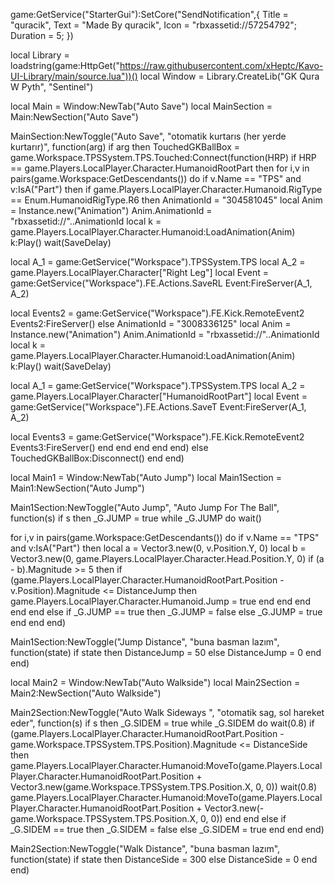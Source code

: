 game:GetService("StarterGui"):SetCore("SendNotification",{
    Title = "quracik",
    Text = "Made By quracik",
    Icon = "rbxassetid://57254792";
Duration = 5;
})

local Library = loadstring(game:HttpGet("https://raw.githubusercontent.com/xHeptc/Kavo-UI-Library/main/source.lua"))()
local Window = Library.CreateLib("GK Qura W Pyth", "Sentinel")

local Main = Window:NewTab("Auto Save")
    local MainSection = Main:NewSection("Auto Save")

MainSection:NewToggle("Auto Save", "otomatik kurtarıs (her yerde kurtarır)", function(arg)
if arg then
TouchedGKBallBox = game.Workspace.TPSSystem.TPS.Touched:Connect(function(HRP)
    if HRP == game.Players.LocalPlayer.Character.HumanoidRootPart then
        for i,v in pairs(game.Workspace:GetDescendants()) do
    if v.Name == "TPS" and v:IsA("Part") then
    if game.Players.LocalPlayer.Character.Humanoid.RigType == Enum.HumanoidRigType.R6 then
    AnimationId = "304581045"
local Anim = Instance.new("Animation")
Anim.AnimationId = "rbxassetid://"..AnimationId
local k = game.Players.LocalPlayer.Character.Humanoid:LoadAnimation(Anim)
k:Play()
wait(SaveDelay)

local A_1 = game:GetService("Workspace").TPSSystem.TPS
local A_2 = game.Players.LocalPlayer.Character["Right Leg"]
local Event = game:GetService("Workspace").FE.Actions.SaveRL
Event:FireServer(A_1, A_2)

local Events2 = game:GetService("Workspace").FE.Kick.RemoteEvent2
Events2:FireServer()
else
AnimationId = "3008336125"
local Anim = Instance.new("Animation")
Anim.AnimationId = "rbxassetid://"..AnimationId
local k = game.Players.LocalPlayer.Character.Humanoid:LoadAnimation(Anim)
k:Play()
wait(SaveDelay)

local A_1 = game:GetService("Workspace").TPSSystem.TPS
local A_2 = game.Players.LocalPlayer.Character["HumanoidRootPart"]
local Event = game:GetService("Workspace").FE.Actions.SaveT
Event:FireServer(A_1, A_2)

local Events3 = game:GetService("Workspace").FE.Kick.RemoteEvent2
Events3:FireServer()
end
end
end
end
end)
    else
TouchedGKBallBox:Disconnect()
end
end)

local Main1 = Window:NewTab("Auto Jump")
    local Main1Section = Main1:NewSection("Auto Jump")

Main1Section:NewToggle("Auto Jump", "Auto Jump For The Ball", function(s)
if s then
_G.JUMP = true
    while _G.JUMP do
    wait()
    
for i,v in pairs(game.Workspace:GetDescendants()) do
    if v.Name == "TPS" and v:IsA("Part") then
    local a = Vector3.new(0, v.Position.Y, 0)
    local b = Vector3.new(0, game.Players.LocalPlayer.Character.Head.Position.Y, 0)
    if (a - b).Magnitude >= 5 then
    if (game.Players.LocalPlayer.Character.HumanoidRootPart.Position - v.Position).Magnitude <= DistanceJump then
    game.Players.LocalPlayer.Character.Humanoid.Jump = true
end
end
end
end
end
    else
if _G.JUMP == true then
_G.JUMP = false
else
_G.JUMP = true
end
end
end)

Main1Section:NewToggle("Jump Distance", "buna basman lazım", function(state)
        if state then
           DistanceJump = 50
        else
            DistanceJump = 0
        end
    end)

local Main2 = Window:NewTab("Auto Walkside")
    local Main2Section = Main2:NewSection("Auto Walkside")

Main2Section:NewToggle("Auto Walk Sideways ", "otomatik sag, sol hareket eder", function(s)
if s then
_G.SIDEM = true
    while _G.SIDEM do
    wait(0.8)
       if (game.Players.LocalPlayer.Character.HumanoidRootPart.Position - game.Workspace.TPSSystem.TPS.Position).Magnitude <= DistanceSide then
game.Players.LocalPlayer.Character.Humanoid:MoveTo(game.Players.LocalPlayer.Character.HumanoidRootPart.Position + Vector3.new(game.Workspace.TPSSystem.TPS.Position.X, 0, 0))
wait(0.8)
game.Players.LocalPlayer.Character.Humanoid:MoveTo(game.Players.LocalPlayer.Character.HumanoidRootPart.Position + Vector3.new(-game.Workspace.TPSSystem.TPS.Position.X, 0, 0))
end
end
    else
if _G.SIDEM == true then
_G.SIDEM = false
else
_G.SIDEM = true
end
end
end)

Main2Section:NewToggle("Walk Distance", "buna basman lazım", function(state)
        if state then
           DistanceSide = 300
        else
            DistanceSide = 0
        end
    end)
